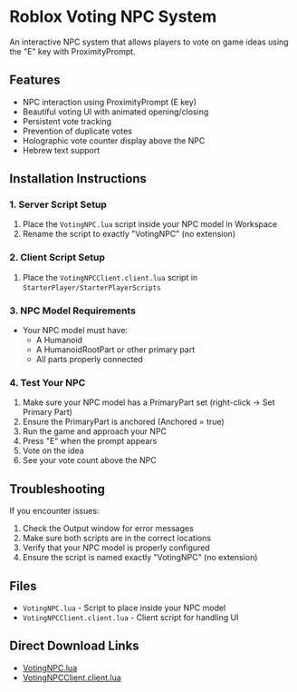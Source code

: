 # Roblox Voting NPC System

An interactive NPC system that allows players to vote on game ideas using the "E" key with ProximityPrompt.

## Features

- NPC interaction using ProximityPrompt (E key)
- Beautiful voting UI with animated opening/closing
- Persistent vote tracking
- Prevention of duplicate votes
- Holographic vote counter display above the NPC
- Hebrew text support

## Installation Instructions

### 1. Server Script Setup

1. Place the `VotingNPC.lua` script inside your NPC model in Workspace
2. Rename the script to exactly "VotingNPC" (no extension)

### 2. Client Script Setup

1. Place the `VotingNPCClient.client.lua` script in `StarterPlayer/StarterPlayerScripts`

### 3. NPC Model Requirements

- Your NPC model must have:
  - A Humanoid
  - A HumanoidRootPart or other primary part
  - All parts properly connected

### 4. Test Your NPC

1. Make sure your NPC model has a PrimaryPart set (right-click → Set Primary Part)
2. Ensure the PrimaryPart is anchored (Anchored = true)
3. Run the game and approach your NPC
4. Press "E" when the prompt appears
5. Vote on the idea
6. See your vote count above the NPC

## Troubleshooting

If you encounter issues:

1. Check the Output window for error messages
2. Make sure both scripts are in the correct locations
3. Verify that your NPC model is properly configured
4. Ensure the script is named exactly "VotingNPC" (no extension)

## Files

- `VotingNPC.lua` - Script to place inside your NPC model
- `VotingNPCClient.client.lua` - Client script for handling UI

## Direct Download Links

- [VotingNPC.lua](https://raw.githubusercontent.com/TopStrixStudios/RobloxVotingNPC/main/VotingNPC.lua)
- [VotingNPCClient.client.lua](https://raw.githubusercontent.com/TopStrixStudios/RobloxVotingNPC/main/VotingNPCClient.client.lua)